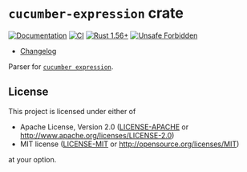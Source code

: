 `cucumber-expression` crate
========================

[![Documentation](https://docs.rs/cucumber-expression/badge.svg)](https://docs.rs/cucumber-expression)
[![CI](https://github.com/cucumber-rs/cucumber/workflows/CI/badge.svg?branch=master "CI")](https://github.com/cucumber-rs/cucumber/actions?query=workflow%3ACI+branch%3Amaster)
[![Rust 1.56+](https://img.shields.io/badge/rustc-1.56+-lightgray.svg "Rust 1.56+")](https://blog.rust-lang.org/2021/10/21/Rust-1.56.0.html)
[![Unsafe Forbidden](https://img.shields.io/badge/unsafe-forbidden-success.svg)](https://github.com/rust-secure-code/safety-dance)

- [Changelog](https://github.com/cucumber-rs/cucumber/blob/main/codegen/CHANGELOG.md)

Parser for [`cucumber expression`].




## License

This project is licensed under either of

* Apache License, Version 2.0 ([LICENSE-APACHE](https://github.com/cucumber-rs/cucumber/blob/main/LICENSE-APACHE) or <http://www.apache.org/licenses/LICENSE-2.0>)
* MIT license ([LICENSE-MIT](https://github.com/cucumber-rs/cucumber/blob/main/LICENSE-MIT) or <http://opensource.org/licenses/MIT>)

at your option.




[`cucumber`]: https://docs.rs/cucumber
[`cucumber expression`]: https://github.com/cucumber/cucumber-expressions#readme
